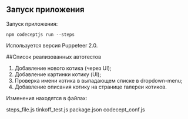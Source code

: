 ## Запуск приложения

Запуск приложения:

```npm codeceptjs run --steps```

Используется версия Puppeteer 2.0.

##Список реализованных автотестов

1. Добавление нового котика (через UI);
2. Добавление картинки котику (UI);
3. Проверка имени котика в выпадающем списке в dropdown-menu;
4. Добавление описания котику на странице галереи котиков.

Изменения находятся в файлах:

steps_file.js
tinkoff_test.js
package.json
codecept_conf.js
